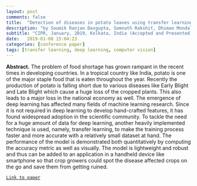 ```yaml
---
layout: post
comments: false
title:  "Detection of diseases in potato leaves using transfer learning"
description: "by Soumik Ranjan Dasgupta, Somnath Rakshit, Dhiman Mondal and Dipak K. Kole"
subtitle: "CIPR, January, 2019, Kolkata, India (Accepted and Presented)"
date:   2019-01-08 15:04:23
categories: [conference paper]
tags: [transfer learning, deep learning, computer vision]
---
```


**Abstract.** The problem of food shortage has grown rampant in the recent times in developing countries. In a tropical country like India, potato is one of the major staple food that is eaten throughout the year. Recently the production of potato is falling short due to various diseases like Early Blight and Late Blight which cause a huge loss of the cropped plants. This also leads to a major loss in the national economy as well. The emergence of deep learning has affected many fields of machine learning research. Since it is not required in deep learning to develop hand-crafted features, it has found widespread adoption in the scientific community. To tackle the need for a huge amount of data for deep learning, another heavily implemented technique is used, namely, transfer learning, to make the training process faster and more accurate with a relatively small dataset at hand. The performance of the model is demonstrated both quantitatively by computing the accuracy metric as well as visually. The model is lightweight and robust and thus can be added to an application in a handheld device like smartphone so that crop growers could spot the disease affected crops on the go and save them from getting ruined.  

[`Link to paper`](https://link.springer.com/chapter/10.1007/978-981-13-9042-5_58)